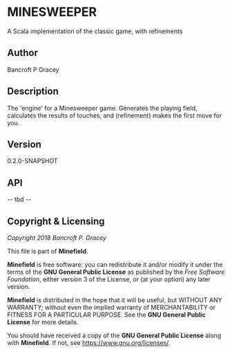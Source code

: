 # MINESWEEPER

A Scala implementation of the classic game, with refinements

## Author

Bancroft P Gracey

## Description

The 'engine' for a Minesweeper game. Generates the playing field, calculates the results of touches, and (refinement) makes the first move for you.

## Version

0.2.0-SNAPSHOT

## API

-- tbd --

## Copyright & Licensing

_Copyright 2018 Bancroft P. Gracey_

  This file is part of **Minefield**.

  **Minefield** is free software: you can redistribute it and/or modify
  it under the terms of the **GNU General Public License** as published by
  the _Free Software Foundation_, either version 3 of the License, or
  (at your option) any later version.
  
  **Minefield** is distributed in the hope that it will be useful,
  but WITHOUT ANY WARRANTY; without even the implied warranty of
  MERCHANTABILITY or FITNESS FOR A PARTICULAR PURPOSE.  See the
  **GNU General Public License** for more details.

  You should have received a copy of the **GNU General Public License**
  along with **Minefield**.  If not, see <https://www.gnu.org/licenses/>.
